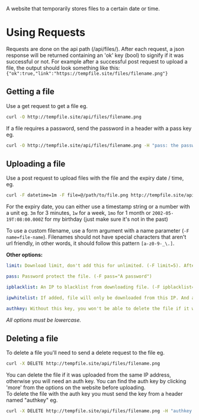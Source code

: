 A website that temporarily stores files to a certain date or time.

# Using Requests
Requests are done on the api path (/api/files/). After each request, a json response will be returned containing an 'ok' key (bool) to signify if it was successful or not. For example after a successful post request to upload a file, the output should look something like this:  
`{"ok":true,"link":"https://tempfile.site/files/filename.png"}`


## Getting a file
Use a get request to get a file eg.
```bash
curl -O http://tempfile.site/api/files/filename.png
```
If a file requires a password, send the password in a header with a pass key eg. 
```bash
curl -O http://tempfile.site/api/files/filename.png -H "pass: the password"
```

## Uploading a file
Use a post request to upload files with the file and the expiry date / time, eg.
```bash
curl -F datetime=1m -F file=@/path/to/file.png http://tempfile.site/api/files
```
For the expiry date, you can either use a timestamp string or a number with a unit eg. `3m` for 3 minutes, `1w` for a week, `1mo` for 1 month or `2002-05-19T:08:00.000Z` for my birthday (just make sure it's not in the past)

To use a custom filename, use a form argument with a name parameter (`-F name=file-name`). Filenames should not have special characters that aren't url friendly, in other words, it should follow this pattern `[a-z0-9-_\.]`.

**Other options:**
```yaml
limit: Download limit, don't add this for unlimited. (-F limit=5). After this limit, file will be deleted

pass: Password protect the file. (-F pass="A password")

ipblacklist: An IP to blacklist from downloading file. (-F ipblacklist="69.80.31.225"). For more than one IP, use a comma as separator instead of setting another form (-F), eg. -F ipblacklist="68.80.31.225,50.90.30.222"

ipwhitelist: If added, file will only be downloaded from this IP. And as mentioned above, you can seperate by a command if more than one.

authkey: Without this key, you won't be able to delete the file if it was not posted from the same IP. If you don't give a custom authkey parameter, it will be gerenerated for you and returned alongside the file link in response
```
*All options must be lowercase.*
## Deleting a file
To delete a file you'll need to send a delete request to the file eg.
```bash
curl -X DELETE http://tempfile.site/api/files/filename.png
```
You can delete the file if it was uploaded from the same IP address, otherwise you will need an auth key. You can find the auth key by clicking 'more' from the options on the website before uploading.  
To delete the file with the auth key you must send the key from a header named "authkey" eg.
```bash
curl -X DELETE http://tempfile.site/api/files/filename.png -H "authkey: the key"
```

